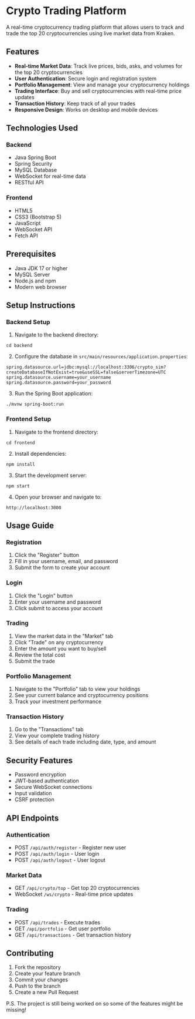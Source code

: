 # Crypto Trading Platform

A real-time cryptocurrency trading platform that allows users to track and trade the top 20 cryptocurrencies using live market data from Kraken.

## Features

- **Real-time Market Data**: Track live prices, bids, asks, and volumes for the top 20 cryptocurrencies
- **User Authentication**: Secure login and registration system
- **Portfolio Management**: View and manage your cryptocurrency holdings
- **Trading Interface**: Buy and sell cryptocurrencies with real-time price updates
- **Transaction History**: Keep track of all your trades
- **Responsive Design**: Works on desktop and mobile devices

## Technologies Used

### Backend
- Java Spring Boot
- Spring Security
- MySQL Database
- WebSocket for real-time data
- RESTful API

### Frontend
- HTML5
- CSS3 (Bootstrap 5)
- JavaScript
- WebSocket API
- Fetch API

## Prerequisites

- Java JDK 17 or higher
- MySQL Server
- Node.js and npm
- Modern web browser

## Setup Instructions

### Backend Setup

1. Navigate to the backend directory:
```terminal
cd backend
```

2. Configure the database in `src/main/resources/application.properties`:
```properties
spring.datasource.url=jdbc:mysql://localhost:3306/crypto_sim?createDatabaseIfNotExist=true&useSSL=false&serverTimezone=UTC
spring.datasource.username=your_username
spring.datasource.password=your_password
```

3. Run the Spring Boot application:
```terminal
./mvnw spring-boot:run
```

### Frontend Setup

1. Navigate to the frontend directory:
```terminal
cd frontend
```

2. Install dependencies:
```terminal
npm install
```

3. Start the development server:
```terminal
npm start
```

4. Open your browser and navigate to:
```
http://localhost:3000
```

## Usage Guide

### Registration
1. Click the "Register" button
2. Fill in your username, email, and password
3. Submit the form to create your account

### Login
1. Click the "Login" button
2. Enter your username and password
3. Click submit to access your account

### Trading
1. View the market data in the "Market" tab
2. Click "Trade" on any cryptocurrency
3. Enter the amount you want to buy/sell
4. Review the total cost
5. Submit the trade

### Portfolio Management
1. Navigate to the "Portfolio" tab to view your holdings
2. See your current balance and cryptocurrency positions
3. Track your investment performance

### Transaction History
1. Go to the "Transactions" tab
2. View your complete trading history
3. See details of each trade including date, type, and amount

## Security Features

- Password encryption
- JWT-based authentication
- Secure WebSocket connections
- Input validation
- CSRF protection

## API Endpoints

### Authentication
- POST `/api/auth/register` - Register new user
- POST `/api/auth/login` - User login
- POST `/api/auth/logout` - User logout

### Market Data
- GET `/api/crypto/top` - Get top 20 cryptocurrencies
- WebSocket `/ws/crypto` - Real-time price updates

### Trading
- POST `/api/trades` - Execute trades
- GET `/api/portfolio` - Get user portfolio
- GET `/api/transactions` - Get transaction history

## Contributing

1. Fork the repository
2. Create your feature branch
3. Commit your changes
4. Push to the branch
5. Create a new Pull Request

P.S. The project is still being worked on so some of the features might be missing!